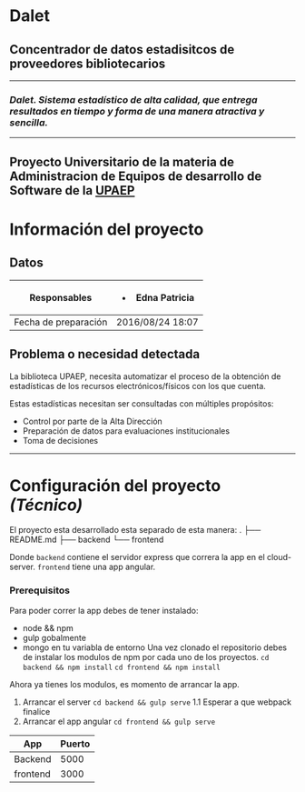 # Dalet
## **Concentrador de datos estadisitcos de proveedores bibliotecarios**
--------------------------

### *Dalet. Sistema estadístico de alta calidad, que entrega resultados en tiempo y forma de una manera atractiva y sencilla.*
----------------------------------------

Proyecto Universitario de la materia de **Administracion de Equipos de desarrollo de Software**
de la [UPAEP](www.upaep.mx)
-----------------------------------

# Información del proyecto
## Datos
Responsables | <ul><li>Edna Patricia</li></ul>
----- | ------
Fecha de preparación | 2016/08/24 18:07

## Problema o necesidad detectada
La biblioteca UPAEP, necesita automatizar el proceso de la obtención de estadísticas de los recursos electrónicos/físicos con los que cuenta.

Estas estadísticas necesitan ser consultadas con múltiples propósitos:
* Control por parte de la Alta Dirección
* Preparación de datos para evaluaciones institucionales
* Toma de decisiones

-------------------------------
# Configuración del proyecto *(Técnico)*
El proyecto esta desarrollado esta separado de esta manera:
.
├── README.md
├── backend
└── frontend

Donde `backend` contiene el servidor express que correra la app en el cloud-server.
`frontend` tiene una app angular.

### Prerequisitos
Para poder correr la app debes de tener instalado:
* node && npm
* gulp gobalmente
* mongo en tu variabla de entorno
 Una vez clonado el repositorio debes de instalar los modulos de npm por cada uno de los proyectos.
`cd backend && npm install`
`cd frontend && npm install`

Ahora ya tienes los modulos, es momento de arrancar la app.
1. Arrancar el server `cd backend && gulp serve`
    1.1 Esperar a que webpack finalice
2. Arrancar el app angular `cd frontend && gulp serve`

App | Puerto
--- | ---
Backend | 5000
frontend | 3000
